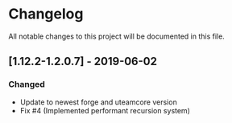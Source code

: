 # Changelog
All notable changes to this project will be documented in this file.

## [1.12.2-1.2.0.7] - 2019-06-02
### Changed
- Update to newest forge and uteamcore version
- Fix #4 (Implemented performant recursion system)